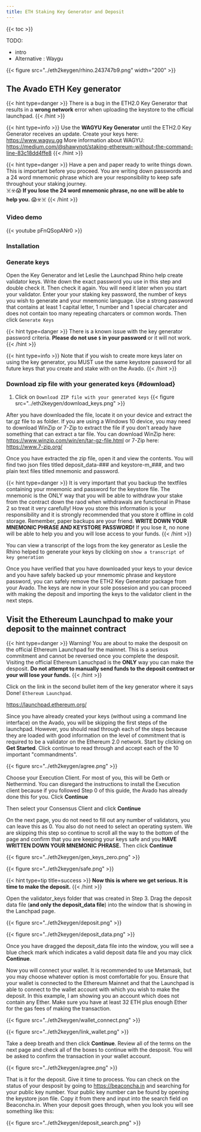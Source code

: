 ```yaml
---
title: ETH Staking Key Generator and Deposit
---
```


{{< toc >}}

TODO:
* intro
* Alternative : Waygu

 {{< figure src="../eth2keygen/rhino.243747b9.png" width="200" >}}

## The Avado ETH Key generator

{{< hint type=danger >}}
There is a bug in the ETH2.0 Key Generator that results in a **wrong network** error when uploading the keystore to the official launchpad.
{{< /hint >}}

{{< hint type=info >}}
Use the **WAGYU Key Generator** until the ETH2.0 Key Generator receives an update.
Create your keys here: https://www.wagyu.gg
More information about WAGYU: https://medium.com/@shawynot/staking-ethereum-without-the-command-line-83c18dd4ffe8
{{< /hint >}}

{{< hint type=danger >}}
Have a pen and paper ready to write things down. This is important before you proceed. You are writing down passwords and a 24 word mnemonic phrase which are your responsibility to keep safe throughout your staking journey.  
☠️☣️😱 **If you lose the 24 word mnemonic phrase, no one will be able to help you.** 😱☣️☠️
{{< /hint >}}

### Video demo
{{< youtube pFnQSopANr0 >}}

### Installation

### Generate keys

Open the Key Generator and let Leslie the Launchpad Rhino help create validator keys. Write down the exact password you use in this step and double check it. Then check it again. You will need it later when you start your validator. Enter your your staking key password, the number of keys you wish to generate and your mnemonic language. Use a strong password that contains at least 1 capital letter, 1 number and 1 special charcater and does not contain too many repeating charcaters or common words. Then click `Generate Keys` 

{{< hint type=danger >}}
There is a known issue with the key generator password criteria. **Please do not use `$` in your password** or it will not work.
{{< /hint >}}


{{< hint type=info >}}
Note that if you wish to create more keys later on using the key generator, you MUST use the same keystore password for all future keys that you create and stake with on the Avado.
{{< /hint >}}


### Download zip file with your generated keys {#download}

1. Click on `Download ZIP file with your generated keys`
{{< figure src="../eth2keygen/download_keys.png" >}}

After you have downloaded the file, locate it on your device and extract the tar.gz file to as folder. If you are using a Windows 10 device, you may need to download WinZip or 7-Zip to extract the file if you don't aready have something that can extract a tar file. You can download WinZip here: https://www.winzip.com/win/en/tar-gz-file.html or 7-Zip here: https://www.7-zip.org/

Once you have extracted the zip file, open it and view the contents. You will find two json files titled deposit_data-### and keystore-m_###, and two plain text files titled mnemonic and password.

{{< hint type=danger >}}
It is very important that you backup the textfiles containing your mnemonic and password for the keystore file. The mnemonic is the ONLY way that you will be able to withdraw your stake from the contract down the raod when withdrawals are functional in Phase 2 so treat it very carefully! How you store this information is your responsibility and it is strongly recommended that you store it offline in cold storage. Remember, paper backups are your friend. **WRITE DOWN YOUR MNEMONIC PHRASE AND KEYSTORE PASSWORD!** If you lose it, no none will be able to help you and you will lose access to your funds.
{{< /hint >}}

You can view a transcript of the logs from the key generator as Leslie the Rhino helped to generate your keys by clicking on `show a transcript of key generation`

Once you have verified that you have downloaded your keys to your device and you have safely backed up your mnemomic phrase and keystore password, you can safely remove the ETH2 Key Generator package from your Avado. The keys are now in your sole possesion and you can proceed with making the deposit and importing the keys to the validator client in the next steps. 


## Visit the Ethereum Launchpad to make your deposit to the mainnet contract

{{< hint type=danger >}}
Warning! You are about to make the desposit on the official Ethereum Launchpad for the mainnet. This is a serious commitment and cannot be reversed once you complete the desposit. Visiting the official Ethereum Lanuchpad is the **ONLY** way you can make the desposit. **Do not attempt to manually send funds to the deposit contract or your will lose your funds.**
{{< /hint >}}

Click on the link in the second bullet item of the key generator where it says Done! `Ethereum Launchpad`.

https://launchpad.ethereum.org/

Since you have already created your keys (without using a command line interface) on the Avado, you will be skipping the first steps of the launchpad. However, you should read through each of the steps because they are loaded with good information on the level of commitment that is required to be a validator on the Ethereum 2.0 network. Start by clicking on **Get Started**. Click continue to read through and accept each of the 10 important "commandments".

 {{< figure src="../eth2keygen/agree.png" >}}

Choose your Execution Client. For most of you, this will be Geth or Nethermind. You can disregard the instructions to install the Execution client because if you followed Step 0 of this guide, the Avado has already done this for you. Click **Continue**

Then select your Consensus Client and click **Continue**

On the next page, you do not need to fill out any number of validators, you can leave this as 0. You also do not need to select an operating system. We are skipping this step so continue to scroll all the way to the bottom of the page and confirm that you are keeping your keys safe and you **HAVE WRITTEN DOWN YOUR MNEMONIC PHRASE.** Then click **Continue**

 {{< figure src="../eth2keygen/gen_keys_zero.png" >}}

 {{< figure src="../eth2keygen/safe.png" >}}


{{< hint type=tip title=success >}}
**Now this is where we get serious. It is time to make the deposit.**
{{< /hint >}}

Open the validator_keys folder that was created in Step 3. Drag the deposit data file (**and only the deposit_data file**) into the window that is showing in the Lanchpad page.

 {{< figure src="../eth2keygen/deposit.png" >}}

 {{< figure src="../eth2keygen/deposit_data.png" >}}

Once you have dragged the deposit_data file into the window, you will see a blue check mark which indicates a valid deposit data file and you may click **Continue**.

Now you will connect your wallet. It is recommended to use Metamask, but you may choose whatever option is most comfortable for you. Ensure that your wallet is connected to the Ethereum Mainnet and that the Launchpad is able to connect to the wallet account with which you wish to make the deposit. In this example, I am showing you an account which does not contain any Ether. Make sure you have at least 32 ETH plus enough Ether for the gas fees of making the transaction.

 {{< figure src="../eth2keygen/wallet_connect.png" >}}

 {{< figure src="../eth2keygen/link_wallet.png" >}}

Take a deep breath and then click **Continue**. Review all of the terms on the next page and check all of the boxes to continue with the desposit. You will be asked to confirm the transaction in your wallet account.

 {{< figure src="../eth2keygen/agree.png" >}}

That is it for the deposit. Give it time to process. You can check on the status of your desposit by going to <https://beaconcha.in> and searching for your public key number. Your public key number can be found by opening the keystore json file. Copy it from there and input into the search field on Beaconcha.in. When your deposit goes through, when you look you will see something like this:

{{< figure src="../eth2keygen/deposit_search.png" >}}

